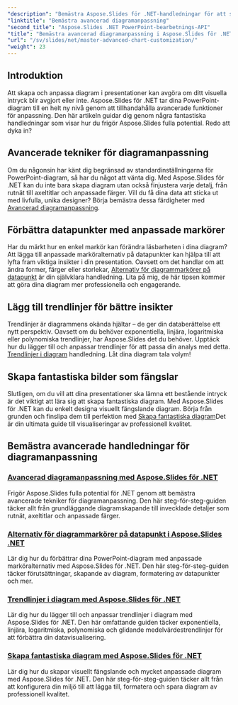 ```yaml
---
"description": "Bemästra Aspose.Slides för .NET-handledningar för att skapa och anpassa diagram. Lär dig avancerade tekniker för trendlinjer, markörer och fantastiska datavisualiseringar."
"linktitle": "Bemästra avancerad diagramanpassning"
"second_title": "Aspose.Slides .NET PowerPoint-bearbetnings-API"
"title": "Bemästra avancerad diagramanpassning i Aspose.Slides för .NET"
"url": "/sv/slides/net/master-advanced-chart-customization/"
"weight": 23
---
```


## Introduktion

Att skapa och anpassa diagram i presentationer kan avgöra om ditt visuella intryck blir avgjort eller inte. Aspose.Slides för .NET tar dina PowerPoint-diagram till en helt ny nivå genom att tillhandahålla avancerade funktioner för anpassning. Den här artikeln guidar dig genom några fantastiska handledningar som visar hur du frigör Aspose.Slides fulla potential. Redo att dyka in?

## Avancerade tekniker för diagramanpassning

Om du någonsin har känt dig begränsad av standardinställningarna för PowerPoint-diagram, så har du något att vänta dig. Med Aspose.Slides för .NET kan du inte bara skapa diagram utan också finjustera varje detalj, från rutnät till axeltitlar och anpassade färger. Vill du få dina data att sticka ut med livfulla, unika designer? Börja bemästra dessa färdigheter med [Avancerad diagramanpassning](./advanced-chart-customization/).

## Förbättra datapunkter med anpassade markörer

Har du märkt hur en enkel markör kan förändra läsbarheten i dina diagram? Att lägga till anpassade marköralternativ på datapunkter kan hjälpa till att lyfta fram viktiga insikter i din presentation. Oavsett om det handlar om att ändra former, färger eller storlekar, [Alternativ för diagrammarkörer på datapunkt](./chart-marker-options/) är din självklara handledning. Lita på mig, de här tipsen kommer att göra dina diagram mer professionella och engagerande.

## Lägg till trendlinjer för bättre insikter

Trendlinjer är diagrammens okända hjältar – de ger din databerättelse ett nytt perspektiv. Oavsett om du behöver exponentiella, linjära, logaritmiska eller polynomiska trendlinjer, har Aspose.Slides det du behöver. Upptäck hur du lägger till och anpassar trendlinjer för att passa din analys med detta. [Trendlinjer i diagram](./trend-lines-in-charts/) handledning. Låt dina diagram tala volym!

## Skapa fantastiska bilder som fängslar

Slutligen, om du vill att dina presentationer ska lämna ett bestående intryck är det viktigt att lära sig att skapa fantastiska diagram. Med Aspose.Slides för .NET kan du enkelt designa visuellt fängslande diagram. Börja från grunden och finslipa dem till perfektion med [Skapa fantastiska diagram](./create-stunning-chart/)Det är din ultimata guide till visualiseringar av professionell kvalitet.

## Bemästra avancerade handledningar för diagramanpassning
### [Avancerad diagramanpassning med Aspose.Slides för .NET](./advanced-chart-customization/)
Frigör Aspose.Slides fulla potential för .NET genom att bemästra avancerade tekniker för diagramanpassning. Den här steg-för-steg-guiden täcker allt från grundläggande diagramskapande till invecklade detaljer som rutnät, axeltitlar och anpassade färger.
### [Alternativ för diagrammarkörer på datapunkt i Aspose.Slides .NET](./chart-marker-options/)
Lär dig hur du förbättrar dina PowerPoint-diagram med anpassade marköralternativ med Aspose.Slides för .NET. Den här steg-för-steg-guiden täcker förutsättningar, skapande av diagram, formatering av datapunkter och mer.
### [Trendlinjer i diagram med Aspose.Slides för .NET](./trend-lines-in-charts/)
Lär dig hur du lägger till och anpassar trendlinjer i diagram med Aspose.Slides för .NET. Den här omfattande guiden täcker exponentiella, linjära, logaritmiska, polynomiska och glidande medelvärdestrendlinjer för att förbättra din datavisualisering.
### [Skapa fantastiska diagram med Aspose.Slides för .NET](./create-stunning-chart/)
Lär dig hur du skapar visuellt fängslande och mycket anpassade diagram med Aspose.Slides för .NET. Den här steg-för-steg-guiden täcker allt från att konfigurera din miljö till att lägga till, formatera och spara diagram av professionell kvalitet.